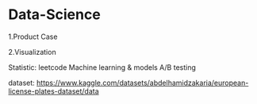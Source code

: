# Data-Science

1.Product Case

2.Visualization

Statistic:
  leetcode
  Machine learning & models
  A/B testing


dataset:
https://www.kaggle.com/datasets/abdelhamidzakaria/european-license-plates-dataset/data



